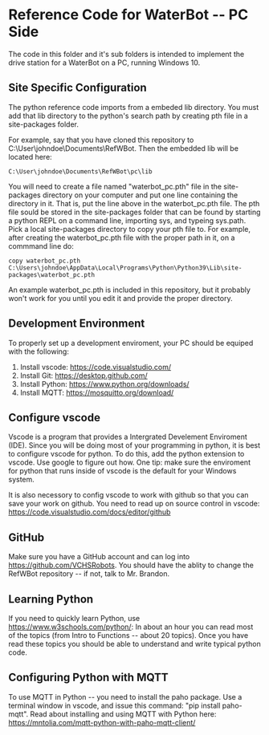 # Reference Code for WaterBot -- PC Side

The code in this folder and it's sub folders is intended to implement the drive station for a WaterBot on a PC, running Windows 10.

## Site Specific Configuration
The python reference code imports from a embeded lib directory.  You must add that lib 
directory to the python's search path by creating pth file in a site-packages folder.

For example, say that you have cloned this repository to C:\User\johndoe\Documents\RefWBot.  Then the embedded lib will be located here:

    C:\User\johndoe\Documents\RefWBot\pc\lib

You will need to create a file named "waterbot_pc.pth" file in the site-packages directory on your computer and put one line containing the directory in it.  That is, put the line above in the waterbot_pc.pth file.  The pth file sould be stored in the site-packages folder that can be found by starting a python REPL on a command line, importing sys, and typeing sys.path.  Pick a local site-packages directory to copy your pth file to.  For example, after creating the waterbot_pc.pth file with the proper path in it, on a commmand line do:

    copy waterbot_pc.pth C:\Users\johndoe\AppData\Local\Programs\Python\Python39\Lib\site-packages\waterbot_pc.pth

An example waterbot_pc.pth is included in this repository, but it probably won't work for you until you edit it and provide the proper directory.

## Development Environment

To properly set up a development enviroment, your PC should be equiped with the following:

1. Install vscode:   https://code.visualstudio.com/
2. Install Git:      https://desktop.github.com/
3. Install Python:   https://www.python.org/downloads/
4. Install MQTT:     https://mosquitto.org/download/

## Configure vscode
Vscode is a program that provides a Intergrated Develement Enviroment (IDE).  Since you will be doing most of your programming in python, it is best to configure vscode for python.  To do this, add the python extension to vscode.
Use google to figure out how.  One tip: make sure the enviroment for python that runs inside of vscode is the default for your Windows system.

It is also necessory to config vscode to work with github so that you can save your work on github. You need to read up on source control in vscode:
https://code.visualstudio.com/docs/editor/github

## GitHub
Make sure you have a GitHub account and can log into https://github.com/VCHSRobots.  You should have the ablity to change the RefWBot repository -- if not, talk to Mr. Brandon.  

## Learning Python
If you need to quickly learn Python, use https://www.w3schools.com/python/:  In about an hour you can read most of the topics (from Intro to Functions -- about 20 topics).  Once you have read these topics you should be able to understand and write typical python code.

## Configuring Python with MQTT
To use MQTT in Python -- you need to install the paho package.  Use a terminal window in vscode, and issue this command: "pip install paho-mqtt".
Read about installing and using MQTT with Python here: 
https://mntolia.com/mqtt-python-with-paho-mqtt-client/


